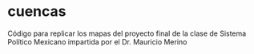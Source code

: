 # cuencas
Código para replicar los mapas del proyecto final de la clase de Sistema Político Mexicano impartida por el Dr. Mauricio Merino
